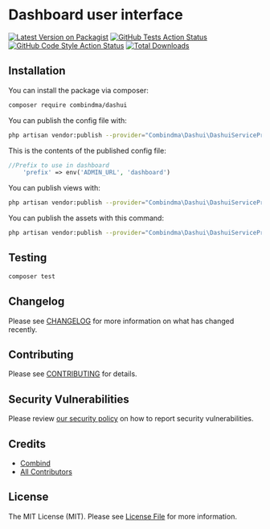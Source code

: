 # Dashboard  user interface

[![Latest Version on Packagist](https://img.shields.io/packagist/v/combindma/dashui.svg?style=flat-square)](https://packagist.org/packages/combindma/dashui)
[![GitHub Tests Action Status](https://img.shields.io/github/workflow/status/combindma/dashui/run-tests?label=tests)](https://github.com/combindma/dashui/actions?query=workflow%3ATests+branch%3Amaster)
[![GitHub Code Style Action Status](https://img.shields.io/github/workflow/status/combindma/dashui/Check%20&%20fix%20styling?label=code%20style)](https://github.com/combindma/dashui/actions?query=workflow%3A"Check+%26+fix+styling"+branch%3Amaster)
[![Total Downloads](https://img.shields.io/packagist/dt/combindma/dashui.svg?style=flat-square)](https://packagist.org/packages/combindma/dashui)

## Installation

You can install the package via composer:

```bash
composer require combindma/dashui
```

You can publish the config file with:

```bash
php artisan vendor:publish --provider="Combindma\Dashui\DashuiServiceProvider" --tag="dashui-config"
```

This is the contents of the published config file:

```php
//Prefix to use in dashboard
    'prefix' => env('ADMIN_URL', 'dashboard')
```

You can publish views with:

```bash
php artisan vendor:publish --provider="Combindma\Dashui\DashuiServiceProvider" --tag="dashui-views"
```

You can publish the assets with this command:

```bash
php artisan vendor:publish --provider="Combindma\Dashui\DashuiServiceProvider" --tag="dashui-assets"
```

## Testing

```bash
composer test
```

## Changelog

Please see [CHANGELOG](CHANGELOG.md) for more information on what has changed recently.

## Contributing

Please see [CONTRIBUTING](.github/CONTRIBUTING.md) for details.

## Security Vulnerabilities

Please review [our security policy](../../security/policy) on how to report security vulnerabilities.

## Credits

- [Combind](https://github.com/combindma)
- [All Contributors](../../contributors)

## License

The MIT License (MIT). Please see [License File](LICENSE.md) for more information.
